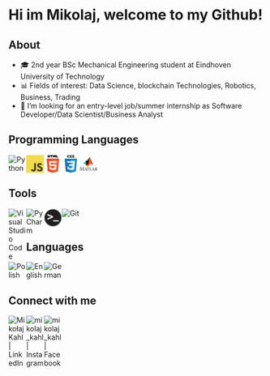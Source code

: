 # Hi im Mikolaj, welcome to my Github!

## About
- 🎓 2nd year BSc Mechanical Engineering student at Eindhoven University of Technology
- 📊 Fields of interest: Data Science, blockchain Technologies, Robotics, Business, Trading
- 🤝 I’m looking for an entry-level job/summer internship as Software Developer/Data Scientist/Business Analyst

## Programming Languages
[<img align="left" alt="Python" width="35px" src="https://cdn.picpng.com/logo/language-logo-python-44976.png" />][python]
[<img align="left" alt="JavaScript" width="35px" src="https://raw.githubusercontent.com/github/explore/80688e429a7d4ef2fca1e82350fe8e3517d3494d/topics/javascript/javascript.png" />][javascript]
[<img align="left" alt="HTML5" width="35px" src="https://raw.githubusercontent.com/github/explore/80688e429a7d4ef2fca1e82350fe8e3517d3494d/topics/html/html.png" />][html]
[<img align="left" alt="CSS3" width="35px" src="https://raw.githubusercontent.com/github/explore/80688e429a7d4ef2fca1e82350fe8e3517d3494d/topics/css/css.png" />][css]
[<img align="left" alt="Matlab" width="35px" src="https://raw.githubusercontent.com/github/explore/80688e429a7d4ef2fca1e82350fe8e3517d3494d/topics/matlab/matlab.png" />][matlab]

<br/>
<br/>

## Tools
[<img align="left" alt="Visual Studio Code" width="35px" src="https://upload.wikimedia.org/wikipedia/commons/thumb/9/9a/Visual_Studio_Code_1.35_icon.svg/2048px-Visual_Studio_Code_1.35_icon.svg.png" />][vscode]
[<img align="left" alt="PyCharm" width="35px" src="https://upload.wikimedia.org/wikipedia/commons/thumb/1/1d/PyCharm_Icon.svg/1200px-PyCharm_Icon.svg.png" />][pycharm]
<img align="left" alt="Terminal" width="35px" src="https://raw.githubusercontent.com/github/explore/80688e429a7d4ef2fca1e82350fe8e3517d3494d/topics/terminal/terminal.png" />
<img align="left" alt="Git" width="35px" src="https://git-scm.com/images/logos/downloads/Git-Icon-1788C.png" />

<br/>
<br/>

## Languages
<img align="left" alt="Polish" width="35px" src="https://cdn-icons-png.flaticon.com/512/197/197529.png" />
<img align="left" alt="English" width="35px" src="https://cdn-icons-png.flaticon.com/512/197/197374.png" />
<img align="left" alt="German" width="35px" src="https://cdn-icons-png.flaticon.com/512/197/197571.png" />

<br/>
<br/>

## Connect with me
[<img align="left" alt="Mikołaj Kahl | LinkedIn" width="35px" src="https://cdn-icons-png.flaticon.com/512/174/174857.png" />][linkedin]
[<img align="left" alt="mikolaj_kahl | Instagram" width="35px" src="https://upload.wikimedia.org/wikipedia/commons/thumb/e/e7/Instagram_logo_2016.svg/768px-Instagram_logo_2016.svg.png" />][instagram]
[<img align="left" alt="mikolaj_kahl | Facebook" width="35px" src="https://upload.wikimedia.org/wikipedia/commons/thumb/c/cd/Facebook_logo_%28square%29.png/480px-Facebook_logo_%28square%29.png" />][facebook]


[javascript]: https://developer.mozilla.org/en-US/docs/Web/JavaScript
[html]: https://developer.mozilla.org/en-US/docs/Web/HTML
[css]: https://developer.mozilla.org/en-US/docs/Web/CSS
[python]: https://www.python.org/about/
[matlab]: https://nl.mathworks.com/products/matlab.html
[vscode]: https://code.visualstudio.com/
[pycharm]: https://www.jetbrains.com/pycharm/
[linkedin]: https://www.linkedin.com/in/mikolaj-kahl/
[instagram]: https://www.instagram.com/mikolaj_kahl/
[facebook]: https://www.facebook.com/mikolajkahl/
[codewars]: https://www.codewars.com/users/kahlus2001

